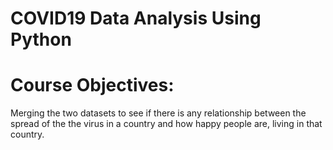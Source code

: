 # COVID19 Data Analysis Using Python

Course Objectives:
===================
Merging the two datasets to see if there is any relationship between the spread of the the virus in a country and how happy people are, living in that country.

